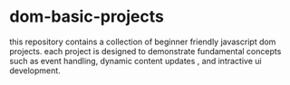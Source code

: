 # dom-basic-projects
this repository contains a collection of beginner friendly javascript dom projects. each project is designed to demonstrate fundamental concepts such as event handling, dynamic content updates , and intractive ui development. 
